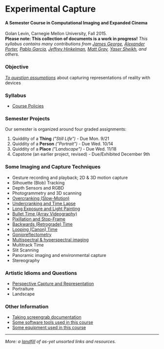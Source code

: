 # Experimental Capture

#### A Semester Course in Computational Imaging and Expanded Cinema<br />
Golan Levin, Carnegie Mellon University, Fall 2015. <br />
**Please note: This collection of documents is a work in progress!** *This syllabus contains many contributions from [James George](http://jamesgeorge.org/), [Alexander Porter](http://alexanderporter.net/), [Pablo Garcia](http://pablogarcia.org/), [Jeffrey Hinkelman](https://twitter.com/jeffhinkelman), [Matt Gray](http://www.northeastern.edu/camd/theatre/people/matt-gray/), [Yaser Sheikh](http://www.cs.cmu.edu/~yaser/), and others.*

### Objective

[*To question assumptions*](assumptions.md) about capturing representations of reality with devices

### Syllabus

* [Course Policies](policies.md)

### Semester Projects

Our semester is organized around four graded assignments:

1. Quiddity of a **Thing** *("Still Life")* - Due Mon. 9/21
1. Quiddity of a **Person** *("Portrait")* - Due Wed. 10/14
1. Quiddity of a **Place** *("Landscape")* - Due Wed. 11/18
1. Capstone (an earlier project, revised) - Due/Exhibited December 9th

### Some Imaging and Capture Techniques

* Gesture recording and playback; 2D & 3D motion capture
* Silhouette (Blob) Tracking
* Depth Sensors and RGBD
* Photogrammetry and 3D scanning
* [Overcranking (Slow-Motion)](overcranking.md)
* [Undercranking and Time Lapse](undercranking.md)
* [Long Exposure and Light Painting](longexposure.md)
* [Bullet Time (Array Videography)](bullettime.md)
* [Pixillation and Stop-Frame](pixillation.md)
* [Backwards (Retrograde) Time](backwards.md)
* [Looping (Canon) Time](looping.md)
* [Gonioreflectometry](gonioreflectometry.md)
* [Multispectral & hyperspectral imaging](hyperspectral.md)
* Multitrack Time
* Slit Scanning
* Panoramic imaging and environmental capture
* Stereography

### Artistic Idioms and Questions 

* [Perspective Capture and Representation](perspective.md)
* Portraiture
* Landscape

### Other Information 
* [Taking screengrab documentation](screengrabs.md)
* [Some software tools used in this course](tools.md)
* [Some equipment used in this course](equipment.md)

--- 

*More: a [landfill](unsorted.md) of as-yet unsorted links and resources.*